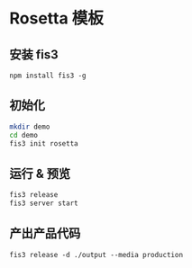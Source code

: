 # Rosetta 模板

## 安装 fis3

`npm install fis3 -g`

## 初始化

```bash
mkdir demo
cd demo
fis3 init rosetta
```

## 运行 & 预览

```bash
fis3 release
fis3 server start
```

## 产出产品代码

```
fis3 release -d ./output --media production
```
